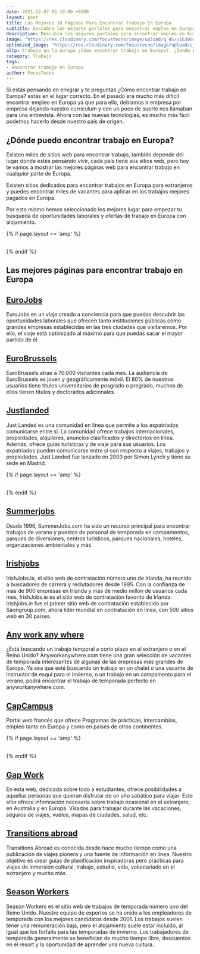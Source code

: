 ```yaml
---
date: 2021-12-07 05:10:00 +0200
layout: post
title: Las Mejores 10 Páginas Para Encontrar Trabajo En Europa
subtitle: Descubra los mejores portales para encontrar empleo en Europa siendo extranjero. Empleos con alojamiento, empleos de verano, empleos de temporada
description: Descubra los mejores portales para encontrar empleo en Europa siendo extranjero. Empleos con alojamiento, empleos de verano, empleos de temporada
image: "https://res.cloudinary.com/focustecno/image/upload/q_45/v1638846670/las-mejores-10-paginas-para-encontrar-trabajo-en-europa_fobfx9.jpg"
optimized_image: "https://res.cloudinary.com/focustecno/image/upload/c_scale,q_45,w_514/v1638846670/las-mejores-10-paginas-para-encontrar-trabajo-en-europa_fobfx9.jpg"
altp: trabajo en la europa ¿Cómo encontrar trabajo en Europa?, ¿Donde puedo encontrar trabajo en Europa?, empleos en europa 2021, trabajo en europa para argentinos 2021, trabajo en europa para colombianos 2021, trabajos en europa para mexicanos 2021, empleos en europa, trabajo en la europa, empleos la europa, trabajos en europa para latinoamericanos, los mejores empleos en europa, empleos en europa para mexicanos, empleos en europa para mexicanos 2020, trabajo en montenegro europa, trabajos en europa para mexicanos 2020, mejores empleos en europa, empleos mas solicitados en europa, trabajo en negro europa, trabajo en ong europa, empleos en europa para colombianos, empleos en europa para argentinos, empleos en europa para peruanos, empleos en europa para extranjeros, empleos en europa para venezolanos, empleos en europa para guatemaltecos, trabajo en europa sin experiencia, trabajo en europa sin idiomas, trabajo en europa sepe, trabajos en europa para salvadoreños, trabajo infantil en europa siglo xix, conseguir trabajo en europa sin ciudadania, busco trabajo en europa soy mexicano, trabajo en turismo europa, empleos temporales en europa, tipos de empleos en europa, trabajo en europa para uruguayos, trabajo social en europa y estados unidos, ingresos y empleos en europa, trabajo en europa para mexicanos, trabajo en europa para españoles, trabajo en europa para colombianos, trabajo en europa para extranjeros, trabajo en europa para argentinos, trabajo en europa para peruanos 2021, trabajo en europa auxiliar de enfermeria, trabajo en air europa, trabajo en europa con alojamiento, trabajo en europa para argentinos con ciudadania italiana, trabajo en europa para argentinos 2019, trabajo arquitecto europa, trabajo en europa para bolivianos, trabajo biotecnología europa, trabajo biologo europa, trabajo en europa chofer, trabajo en casa europa, trabajo en cruceros europa, trabajo en europa para chilenos, trabajo en europa para costarricenses, buscar trabajo en europa desde argentina, conseguir trabajo en europa desde argentina, buscar trabajo en europa desde españa, buscar trabajo en europa desde colombia, trabajo en picos de europa, buscar trabajo en europa desde mexico, buscar trabajo en europa desde peru, trabajo en europa enfermeria, trabajo en español europa, http://trabajoeuropa.com, trabajo europa eures, trabajo en europa para ecuatorianos, trabajo farmacéutico europa, trabajo freelance europa, trabajo en georgia europa, trabajo en granjas europa, trabajo en europa para guatemaltecos, trabajo geólogo europa, trabajo en europa para hispanohablantes, trabajo en europa para hondureños, trabajo hoteles europa, trabajo en europa ingeniero civil, trabajo europa ingles, trabajo en europa para inmigrantes sin papeles, trabajo en europa para ingenieros, trabajo infantil europa, trabajo ingeniero europa, trabajo en europa para jóvenes, trabajo jovenes europa, trabajo en europa para latinoamericanos, trabajo limpieza europa, trabajo europa milanuncios, trabajo en europa para mexicanos 2021, trabajo medico europa, trabajo madera europa, trabajo nocturno europa, trabajo niñera europa, trabajo en organismos europeos, trabajo online europa, trabajo odontologo europa, trabajo quimico europa, and trabajo remoto europa 
category: Trabajo
tags:
- encontrar trabajo en Europa
author: FocusTecno
---
```

Si estás pensando en emigrar y te preguntas ¿Cómo encontrar trabajo en Europa? estás en el lugar correcto. En el pasado era mucho más difícil encontrar empleo en Europa ya que para ello, debíamos ir empresa por empresa dejando nuestro curriculum y con un poco de suerte nos llamaban para una entrevista. Ahora con las nuevas tecnologías, es mucho más fácil podemos hacerlo desde nuestro país de origen.

## ¿Dónde puedo encontrar trabajo en Europa?

Existen miles de sitios web para encontrar trabajo, también depende del lugar donde estés pensando vivir, cada país tiene sus sitios web, pero hoy te vamos a mostrar las mejores páginas web para encontrar trabajo en cualquier parte de Europa.

Existen sitios dedicados para encontrar trabajos en Europa para extranjeros y puedes encontrar miles de vacantes para aplicar en los trabajos mejores pagados en Europa.

Por esto mismo hemos seleccionado los mejores lugar para empezar tu búsqueda de oportunidades laborales y ofertas de trabajo en Europa con alojamiento.

{% if page.layout == 'amp' %}
<br/>
<amp-ad width="100vw" height="320"
     type="adsense"
     data-ad-client="ca-pub-4858467408884489"
     data-ad-slot="4415831152"
     data-auto-format="rspv"
     data-full-width="">
  <div overflow=""></div>
</amp-ad>
<br/>
{% endif %}

## Las mejores páginas para encontrar trabajo en Europa

## [EuroJobs](https://www.eurojobs.com/)

EuroJobs es un viaje creado a conciencia para que puedas descubrir las oportunidades laborales que ofrecen tanto instituciones públicas como grandes empresas establecidas en las tres ciudades que visitaremos. Por ello, el viaje está optimizado al máximo para que puedas sacar el mayor partido de él.

## [EuroBrussels](https://www.eurobrussels.com/)

EuroBrussels atrae a 70.000 visitantes cada mes. La audiencia de EuroBrussels es joven y geográficamente móvil.
El 80% de nuestros usuarios tiene títulos universitarios de posgrado o pregrado, muchos de ellos tienen títulos y doctorados adicionales.

## [Justlanded](https://www.justlanded.com/)

Just Landed es una comunidad en línea que permite a los expatriados comunicarse entre sí. La comunidad ofrece trabajos internacionales, propiedades, alquileres, anuncios clasificados y directorios en línea. Además, ofrece guías turísticas y de viaje para sus usuarios. Los expatriados pueden comunicarse entre sí con respecto a viajes, trabajos y propiedades. Just Landed fue lanzado en 2003 por Simon Lynch y tiene su sede en Madrid.

{% if page.layout == 'amp' %}
<br/>
<amp-ad width="100vw" height="320"
     type="adsense"
     data-ad-client="ca-pub-4858467408884489"
     data-ad-slot="2382378960"
     data-auto-format="rspv"
     data-full-width="">
  <div overflow=""></div>
</amp-ad>
<br/>
{% endif %}

## [Summerjobs](https://www.summerjobs.com/)

Desde 1996, SummerJobs.com ha sido un recurso principal para encontrar trabajos de verano y puestos de personal de temporada en campamentos, parques de diversiones, centros turísticos, parques nacionales, hoteles, organizaciones ambientales y más. 

## [Irishjobs](https://www.irishjobs.ie/)

IrishJobs.ie, el sitio web de contratación número uno de Irlanda, ha reunido a buscadores de carrera y reclutadores desde 1995. Con la confianza de más de 900 empresas en Irlanda y más de medio millón de usuarios cada mes, IrishJobs.ie es el sitio web de contratación favorito de Irlanda. Irishjobs.ie fue el primer sitio web de contratación establecido por Saongroup.com, ahora líder mundial en contratación en línea, con 500 sitios web en 30 países.

## [Any work any where](https://www.anyworkanywhere.com/)

¿Está buscando un trabajo temporal a corto plazo en el extranjero o en el Reino Unido? Anyworkanywhere.com tiene una gran selección de vacantes de temporada interesantes de algunas de las empresas más grandes de Europa. Ya sea que esté buscando un trabajo en un chalet o una vacante de instructor de esquí para el invierno, o un trabajo en un campamento para el verano, podrá encontrar el trabajo de temporada perfecto en anyworkanywhere.com.

## [CapCampus](https://www.capcampus.com/)

Portal web francés que ofrece Programas de prácticas, intercambios, empleo tanto en Europa y como en países de otros continentes.

{% if page.layout == 'amp' %}
<br/>
<amp-ad width="100vw" height="320"
     type="adsense"
     data-ad-client="ca-pub-4858467408884489"
     data-ad-slot="5537341138"
     data-auto-format="rspv"
     data-full-width="">
  <div overflow=""></div>
</amp-ad>
<br/>
{% endif %}

## [Gap Work](https://www.gapwork.com/)

En esta web, dedicada sobre todo a estudiantes, ofrece posibilidades a aquellas personas que quieran disfrutar de un año sabático para viajar. Este sitio ofrece infomración necesaria sobre trabajo ocasional en el extranjero, en Australia y en Europa. Visados para trabajar durante las vacaciones, seguros de viajes, vuelos, mapas de ciudades, salud, etc.

## [Transitions abroad](https://www.transitionsabroad.com/)

Transitions Abroad es conocida desde hace mucho tiempo como una publicación de viajes pionera y una fuente de información en línea. Nuestro objetivo es crear guías de planificación inspiradoras pero prácticas para viajes de inmersión cultural, trabajo, estudio, vida, voluntariado en el extranjero y mucho más.

## [Season Workers](https://www.seasonworkers.com/)

Season Workers es el sitio web de trabajos de temporada número uno del Reino Unido. Nuestro equipo de expertos se ha unido a los empleadores de temporada con los mejores candidatos desde 2001. Los trabajos suelen tener una remuneración baja, pero el alojamiento suele estar incluido, al igual que los forfaits para las temporadas de invierno. Los trabajadores de temporada generalmente se benefician de mucho tiempo libre, descuentos en el resort y la oportunidad de aprender una nueva cultura.

